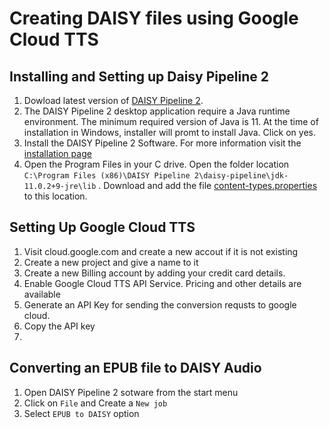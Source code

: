 # Creating DAISY files using Google Cloud TTS

## Installing and Setting up Daisy Pipeline 2
1. Dowload latest version of [DAISY Pipeline 2](https://daisy.github.io/pipeline/Download.html).
2. The DAISY Pipeline 2 desktop application require a Java runtime environment. The minimum required version of Java is 11. At the time of installation in Windows, installer will promt to install Java. Click on yes. 
3. Install the DAISY Pipeline 2 Software. For more information visit the [installation page](https://daisy.github.io/pipeline/Get-Help/User-Guide/Installation/#system-requirements)
4. Open the Program Files in your C drive. Open the folder location `C:\Program Files (x86)\DAISY Pipeline 2\daisy-pipeline\jdk-11.0.2+9-jre\lib` . Download and add the file [content-types.properties](https://github.com/AdoptOpenJDK/openjdk-jdk11/blob/master/src/java.base/windows/classes/sun/net/www/content-types.properties) to this location.

## Setting Up Google Cloud TTS
1. Visit cloud.google.com and create a new accout if it is not existing
2. Create a new project and give a name to it
3. Create a new Billing account by adding your credit card details.
4. Enable Google Cloud TTS API Service. Pricing and other details are available  
5. Generate an API Key for sending the conversion requsts to google cloud. 
6. Copy the API key
7. 

## Converting an EPUB file to DAISY Audio
1. Open DAISY Pipeline 2 sotware from the start menu
2. Click on `File` and Create a `New job`
3. Select `EPUB to DAISY` option
